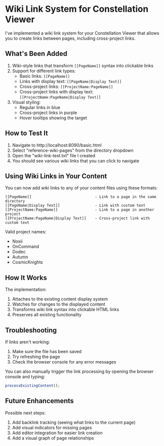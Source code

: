 # Wiki Link System for Constellation Viewer

I've implemented a wiki link system for your Constellation Viewer that allows you to create links between pages, including cross-project links.

## What's Been Added

1. Wiki-style links that transform `[[PageName]]` syntax into clickable links
2. Support for different link types:
   - Basic links: `[[PageName]]`
   - Links with display text: `[[PageName|Display Text]]`
   - Cross-project links: `[[ProjectName:PageName]]`
   - Cross-project links with display text: `[[ProjectName:PageName|Display Text]]`
3. Visual styling:
   - Regular links in blue
   - Cross-project links in purple
   - Hover tooltips showing the target

## How to Test It

1. Navigate to http://localhost:8090/basic.html
2. Select "reference-wiki-pages" from the directory dropdown
3. Open the "wiki-link-test.txt" file I created
4. You should see various wiki links that you can click to navigate

## Using Wiki Links in Your Content

You can now add wiki links to any of your content files using these formats:

```
[[PageName]]                             - Link to a page in the same directory
[[PageName|Display Text]]                - Link with custom text
[[ProjectName:PageName]]                 - Link to a page in another project
[[ProjectName:PageName|Display Text]]    - Cross-project link with custom text
```

Valid project names:
- Noxii
- OnCommand
- Dodec
- Autumn
- CosmicKnights

## How It Works

The implementation:
1. Attaches to the existing content display system
2. Watches for changes to the displayed content
3. Transforms wiki link syntax into clickable HTML links
4. Preserves all existing functionality

## Troubleshooting

If links aren't working:
1. Make sure the file has been saved
2. Try refreshing the page
3. Check the browser console for any error messages

You can also manually trigger the link processing by opening the browser console and typing:
```javascript
processExistingContent();
```

## Future Enhancements

Possible next steps:
1. Add backlink tracking (seeing what links to the current page)
2. Add visual indicators for missing pages
3. Add editor integration for easier link creation
4. Add a visual graph of page relationships